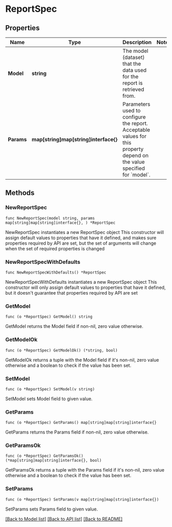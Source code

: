 # ReportSpec

## Properties

Name | Type | Description | Notes
------------ | ------------- | ------------- | -------------
**Model** | **string** | The model (dataset) that the data used for the report is retrieved from. | 
**Params** | **map[string]map[string]interface{}** | Parameters used to configure the report. Acceptable values for this property depend on the value specified for &#x60;model&#x60;. | 

## Methods

### NewReportSpec

`func NewReportSpec(model string, params map[string]map[string]interface{}, ) *ReportSpec`

NewReportSpec instantiates a new ReportSpec object
This constructor will assign default values to properties that have it defined,
and makes sure properties required by API are set, but the set of arguments
will change when the set of required properties is changed

### NewReportSpecWithDefaults

`func NewReportSpecWithDefaults() *ReportSpec`

NewReportSpecWithDefaults instantiates a new ReportSpec object
This constructor will only assign default values to properties that have it defined,
but it doesn't guarantee that properties required by API are set

### GetModel

`func (o *ReportSpec) GetModel() string`

GetModel returns the Model field if non-nil, zero value otherwise.

### GetModelOk

`func (o *ReportSpec) GetModelOk() (*string, bool)`

GetModelOk returns a tuple with the Model field if it's non-nil, zero value otherwise
and a boolean to check if the value has been set.

### SetModel

`func (o *ReportSpec) SetModel(v string)`

SetModel sets Model field to given value.


### GetParams

`func (o *ReportSpec) GetParams() map[string]map[string]interface{}`

GetParams returns the Params field if non-nil, zero value otherwise.

### GetParamsOk

`func (o *ReportSpec) GetParamsOk() (*map[string]map[string]interface{}, bool)`

GetParamsOk returns a tuple with the Params field if it's non-nil, zero value otherwise
and a boolean to check if the value has been set.

### SetParams

`func (o *ReportSpec) SetParams(v map[string]map[string]interface{})`

SetParams sets Params field to given value.



[[Back to Model list]](../README.md#documentation-for-models) [[Back to API list]](../README.md#documentation-for-api-endpoints) [[Back to README]](../README.md)


